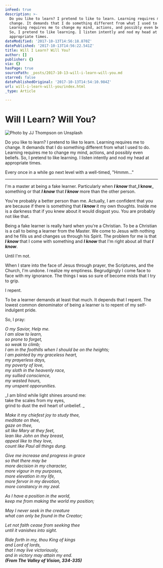 ```yaml
---
inFeed: true
description: >-
  Do you like to learn? I pretend to like to learn. Learning requires me to
  change. It demands that I do something different from what I used to do.
  Learning requires me to change my mind, actions, and possibly even beliefs.
  So, I pretend to like learning. I listen intently and nod my head at
  appropriate times. 
dateModified: '2017-10-13T14:56:18.870Z'
datePublished: '2017-10-13T14:56:22.541Z'
title: Will I Learn? Will You?
author: []
publisher: {}
via: {}
hasPage: true
sourcePath: _posts/2017-10-13-will-i-learn-will-you.md
starred: false
datePublishedOriginal: '2017-10-13T14:54:10.984Z'
url: will-i-learn-will-you/index.html
_type: Article

---
```

# Will I Learn? Will You?
![Photo by JJ Thompson on Unsplash](https://the-grid-user-content.s3-us-west-2.amazonaws.com/a9c7f617-8e95-4eeb-85a9-482d75e0c9e4.jpg)

Do you like to learn? I pretend to like to learn. Learning requires me to change. It demands that I do something different from what I used to do. Learning requires me to change my mind, actions, and possibly even beliefs. So, I pretend to like learning. I listen intently and nod my head at appropriate times. 

Every once in a while go next level with a well-timed, "Hmmm..." 

---

I'm a master at being a fake learner. Particularly when _**I know**_ that_**I know**_ something or that _**I know**_ that _**I know**_ more than the other person. 

You're probably a better person than me. Actually, I am confident that you are because if there is something that _**I know**_ it my own thoughts. Inside me is a darkness that if you knew about it would disgust you. You are probably not like that. 

Being a fake learner is really hard when you're a Christian. To be a Christian is a call to being a learner from the Master. We come to Jesus with nothing and he fills us and changes us through his Spirit. The problem for me is that _**I know**_ that I come with something and _**I know**_ that I'm right about all that _**I know**_.

Until I'm not. 

When I stare into the face of Jesus through prayer, the Scriptures, and the Church, I'm undone. I realize my emptiness. Begrudgingly I come face to face with my ignorance. The things I was so sure of become mists that I try to grip. 

I repent. 

To be a learner demands at least that much. It depends that I repent. The lowest common denominator of being a learner is to repent of my self-indulgent pride. 

So, I pray:

_O my Savior, Help me.   
I am slow to learn,   
so prone to forget,   
so weak to climb;  
I am in the foothills when I should be on the heights;  
I am painted by my graceless heart,   
my prayerless days,  
my poverty of love,  
my sloth in the heavenly race,  
my sullied conscience,   
my wasted hours,  
my unspent opporunities._

_I am blind while light shines around me:  
take the scales from my eyes,   
grind to dust the evil heart of unbelief. _

_Make it my chiefest joy to study thee,   
meditate on thee,  
gaze on thee,   
sit like Mary at they feet,   
lean like John on they breast,  
appeal like to they love,   
count like Paul all things dung._

_Give me increase and progress in grace  
so that there may be  
more decision in my character,  
more vigour in my purposes,   
more elevation in my life,   
more fervor in my devotion,  
more constancy in my zeal._

_As I have a position in the world,   
keep me from making the world my position;_

_May I never seek in the creature  
what can only be found in the Creator;_

_Let not faith cease from seeking thee  
until it vanishes into sight._

_Ride forth in my, thou King of kings  
and Lord of lords,   
that I may live victoriously,   
and in victory may attain my end.   
**(From The Valley of Vision, 334-335)**_